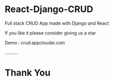 # React-Django-CRUD
Full stack CRUD App made with Django and React


If you like it please consider giving us a star

Demo : crud.appcloudai.com

..........

<h1>Thank You </h1>
